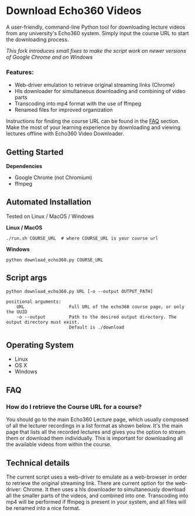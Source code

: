 # Download Echo360 Videos
A user-friendly, command-line Python tool for downloading lecture videos from any university's Echo360 system. Simply input the course URL to start the downloading process.

*This fork introduces small fixes to make the script work on newer versions of Google Chrome and on Windows*

### Features:
- Web-driver emulation to retrieve original streaming links (Chrome)
- Hls downloader for simultaneous downloading and combining of video parts
- Transcoding into mp4 format with the use of ffmpeg
- Renamed files for improved organization

Instructions for finding the course URL can be found in the [FAQ](#faq) section. Make the most of your learning experience by downloading and viewing lectures offline with Echo360 Video Downloader.

## Getting Started

**Dependencies**
* Google Chrome (not Chromium)
* ffmpeg

## Automated Installation
Tested on Linux / MacOS / Windows

**Linux / MacOS**

```shell
./run.sh COURSE_URL  # where COURSE_URL is your course url
```
**Windows**
```
python download_echo360.py COURSE_URL
```

## Script args
```shell
python download_echo360.py URL [-o --output OUTPUT_PATH]

positional arguments:
    URL                 Full URL of the echo360 course page, or only the UUID
    -o --output         Path to the desired output directory. The output directory must exist.
                        Default is ./download
```

## Operating System
-   Linux
-   OS X
-   Windows

## FAQ

### How do I retrieve the Course URL for a course?

You should go to the main Echo360 Lecture page, which usually composed of all the lecturer recordings in a list format as shown below. It's the main page that lists all the recorded lectures and gives you the option to stream them or download them individually. This is important for downloading all the available videos from within the course.

## Technical details

The current script uses a web-driver to emulate as a web-browser in order to retrieve the original streaming link. There are current option for the web-driver: Chrome. It then uses a hls downloader to simultaneously download all the smaller parts of the videos, and combined into one. Transcoding into mp4 will be performed if ffmpeg is present in your system, and all files will be renamed into a nice format.

